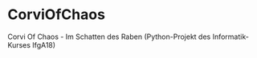 # CorviOfChaos
Corvi Of Chaos - Im Schatten des Raben (Python-Projekt des Informatik-Kurses IfgA18)

